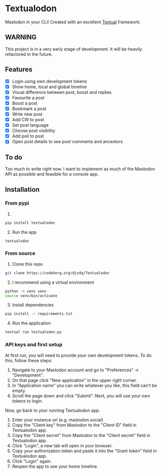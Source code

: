 # Textualodon
Mastodon in your CLI! Created with an excellent [Textual](https://github.com/textualize/textual) framework.

## WARNING
This project is in a very early stage of development. It will be heavily refactored in the future.

## Features
- [x] Login using own development tokens
- [x] Show home, local and global timeline
- [x] Visual difference between post, boost and replies
- [x] Favourite a post
- [x] Boost a post
- [x] Bookmark a post
- [x] Write new post
- [x] Add CW to post
- [x] Set post language
- [x] Choose post visibility
- [x] Add poll to post
- [x] Open post details to see post comments and ancestors

## To do
Too much to write right now. I want to implement as much of the Mastodon API as possible and feasible for a console app.

## Installation
### From pypi
1.
```python
pip install textualodon
```
2. Run the app
```bash
textualodon
```
### From source
1. Clone this repo
```bash
git clone https://codeberg.org/djvdq/Textualodon
```
2. I recommend using a virtual environment
```bash
python -m venv venv
source venv/bin/activate
```
3. Install dependencies
```bash
pip install -r requirements.txt
```
4. Run the application
```bash
textual run textualodon.py
```
### API keys and first setup
At first run, you will need to provide your own development tokens. To do this, follow these steps:
1. Navigate to your Mastodon account and go to "Preferences" → "Development".
2. On that page click "New application" in the upper right corner.
3. In "Application name" you can write whatever you like, this field can't be empty.
4. Scroll the page down and click "Submit". Next, you will use your own tokens to login.

Now, go back to your running Textualodon app.
1. Enter your instance url (e.g. mastodon.social)
2. Copy the "Client key" from Mastodon to the "Client ID" field in Textualodon app.
3. Copy the "Client secret" from Mastodon to the "Client secret" field in Textualodon app.
4. Click "Login", a new tab will open in your browser.
5. Copy your authorization token and paste it into the "Grant token" field in Textualodon app.
6. Click "Login" again.
7. Reopen the app to see your home timeline.
